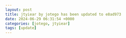 ```yaml
---
layout: post
title: jtyiear by jotego has been updated to e8ad973
date: 2024-06-29 06:31:54 +0000
categories: [jotego, jtyiear]
tags: [update]
---
```


